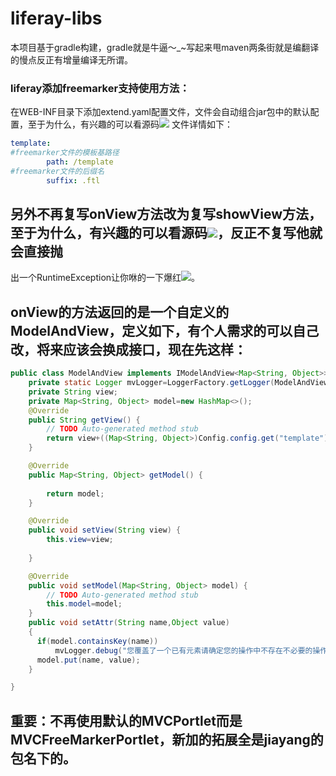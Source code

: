# liferay-libs
本项目基于gradle构建，gradle就是牛逼～_~写起来甩maven两条街就是编翻译的慢点反正有增量编译无所谓。
### liferay添加freemarker支持使用方法：
在WEB-INF目录下添加extend.yaml配置文件，文件会自动组合jar包中的默认配置，至于为什么，有兴趣的可以看源码![](https://ss0.bdstatic.com/70cFvHSh_Q1YnxGkpoWK1HF6hhy/it/u=898286550,2901399876&fm=26&gp=0.jpg)
文件详情如下：
``` yaml
template:
#freemarker文件的模板基路径
        path: /template
#freemarker文件的后缀名
        suffix: .ftl
```
## 另外不再复写onView方法改为复写showView方法，至于为什么，有兴趣的可以看源码![](https://ss0.bdstatic.com/70cFvHSh_Q1YnxGkpoWK1HF6hhy/it/u=898286550,2901399876&fm=26&gp=0.jpg)，反正不复写他就会直接抛
 出一个RuntimeException让你咻的一下爆红![](https://ss0.bdstatic.com/70cFvHSh_Q1YnxGkpoWK1HF6hhy/it/u=898286550,2901399876&fm=26&gp=0.jpg)。

## onView的方法返回的是一个自定义的ModelAndView，定义如下，有个人需求的可以自己改，将来应该会换成接口，现在先这样：
``` java
public class ModelAndView implements IModelAndView<Map<String, Object>> {
	private static Logger mvLogger=LoggerFactory.getLogger(ModelAndView.class);
	private String view;
	private Map<String, Object> model=new HashMap<>();
	@Override
	public String getView() {
		// TODO Auto-generated method stub
		return view+((Map<String, Object>)Config.config.get("template")).get("suffix");
	}

	@Override
	public Map<String, Object> getModel() {
		
		return model;
	}

	@Override
	public void setView(String view) {
		this.view=view;
		
	}

	@Override
	public void setModel(Map<String, Object> model) {
		// TODO Auto-generated method stub
		this.model=model;
	}
	public void setAttr(String name,Object value)
	{
	  if(model.containsKey(name))
		  mvLogger.debug("您覆盖了一个已有元素请确定您的操作中不存在不必要的操作，这可能降低程序的效率，键值为：{}",name);
	  model.put(name, value);
	}

}
```

## 重要：不再使用默认的MVCPortlet而是MVCFreeMarkerPortlet，新加的拓展全是jiayang的包名下的。
